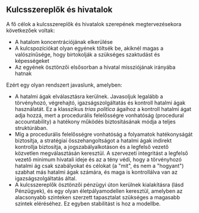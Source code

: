 ## Kulcsszereplők és hivatalok

A fő célok a kulcsszereplők és hivatalok szerepének megtervezésekora következőek voltak:

* A hatalom koncentrációjának elkerülése
* A kulcspozíciókat olyan egyének töltsék be, akiknél magas a valószínűsége, hogy birtokolják a szükséges szaktudást és képességeket
* Az egyének ösztönzői elsősorban a hivatal missziójának irányába hatnak

Ezért egy olyan rendszert javaslunk, amelyben:

* A hatalmi ágak elválasztásra kerülnek. Javasoljuk legalább a törvényhozó, végrehajtó, igazságszolgáltatás és kontroll hatalmi ágak használatát. Ez a klasszikus _trias politica_ ágaihoz a kontroll hatalmi ágat adja hozzá, mert a procedurális felelősségre vonhatóság \(procedural accountability\) a hatékony működés biztosításának módja a teljes struktúrában.
* Míg a procedurális felelősségre vonhatóság a folyamatok hatékonyságát biztosítja, a stratégiai összehangoltságot a hatalmi ágak indirekt kontrollja biztosítja, a jogszabályalkotáson és a legfelső vezető közvetlen megválasztásán keresztül. A szervezeti integritást a legfelső vezető minimum hivatali ideje és az a tény védi, hogy a törvényhozó hatalmi ág csak szabályokat és célokat \(a "mit", és nem a "hogyant"\) szabhat más hatalmi ágak számára, és maga is kontrollálva van az igazságszolgáltatás által.
* A kulcsszereplők ösztönzői pénzügyi úton kerülnek kialakításra \(lásd Pénzügyek\), és egy olyan életpályamodellen keresztül, amelyben az alacsonyabb szinteken szerzett tapasztalat szükséges a magasabb szintek eléréséhez. Ez egyben stabilitást is hoz a modellbe.



